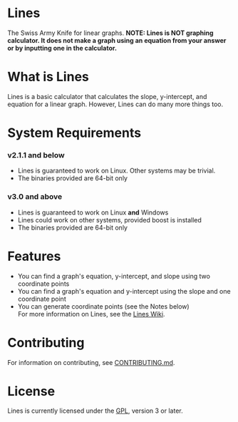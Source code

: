 # Lines
The Swiss Army Knife for linear graphs. 
**NOTE: Lines is NOT  graphing calculator. It does not make a graph using an equation from your answer or by inputting one in the calculator.** 

# What is Lines
Lines is a basic calculator that calculates the slope, y-intercept, and equation for a linear graph. However, Lines can do many more things too. 

# System Requirements

### v2.1.1 and below
* Lines is guaranteed to work on Linux. Other systems may be trivial.
* The binaries provided are 64-bit only

### v3.0 and above
* Lines is guaranteed to work on Linux **and** Windows
* Lines could work on other systems, provided boost is installed
* The binaries provided are 64-bit only 

# Features
* You can find a graph's equation, y-intercept, and slope using two coordinate points 
* You can find a graph's equation and y-intercept using the slope and one coordinate point 
* You can generate coordinate points (see the Notes below)   
For more information on Lines, see the [Lines Wiki](https://github.com/generic-pers0n/lines/wiki). 

# Contributing
For information on contributing, see [CONTRIBUTING.md](https://github.com/generic-pers0n/lines/blob/devel/CONTRIBUTING.md). 

# License
Lines is currently licensed under the [GPL](https://www.gnu.org/licenses/gpl-3.0.html), version 3 or later.
